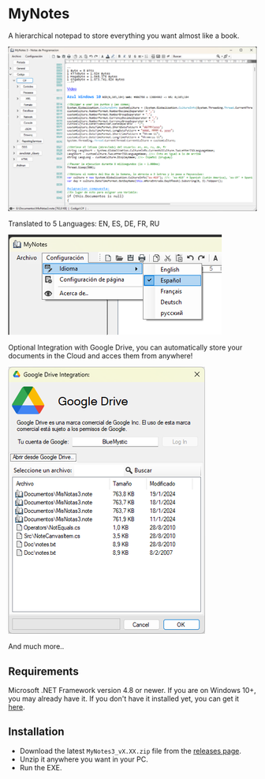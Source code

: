 # MyNotes
A hierarchical notepad to store everything you want almost like a book.

![MyNotes3 Preview](Source/MyNotes/ScreenShot_1.png)

Translated to 5 Languages: EN, ES, DE, FR, RU

![5LANGUAGES](Source/MyNotes/ScreenShot_3.png)

Optional Integration with Google Drive, you can automatically store your documents in the Cloud and acces them from anywhere!

![GDRIVE](Source/MyNotes/ScreenShot_2.png)

And much more..

## Requirements

Microsoft .NET Framework version 4.8 or newer. If you are on Windows 10+, you may already have it. 
If you don't have it installed yet, you can get it [here](https://dotnet.microsoft.com/download/dotnet-framework/net8).

## Installation

* Download the latest `MyNotes3_vX.XX.zip` file from the [releases page](https://github.com/BlueMystical/MyNotes/releases/latest).
* Unzip it anywhere you want in your PC.
* Run the EXE.
